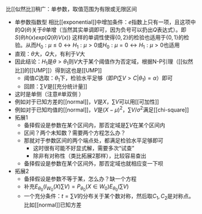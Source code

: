 比[[似然比]]稍广：单参数，取值范围为有限或无限区间
- 单参数指数型
相比[[exponential]]中增加条件：$e$指数上只有一项，且这项中的$Q(\theta)$关于$\theta$单增（当然其实单调即可，因为负号可以扔出$Q$表达式）。即$S(\theta)h(x)exp(Q(\theta)V(x))$
这样的单调性使得$\{0,2\}$的检验也适用于$\{0,1\}$的检验。从而$H_0:\mu\le 0\leftrightarrow H_1:\mu >0$或$H_0:\mu= 0\leftrightarrow H_1:\mu >0$也适用
- 直观：$\theta$大，$Q$大，有利于$V$大
- 因此结论：$H_1$是$\theta>\theta_1$则$V$大于某个阈值作为否定域，根据N-P引理（[[似然比]]的[[UMP]]）得到这也是[[UMP]]
  - 阈值$C$选取：$\theta_1$下，检验水平足够（即$P(\sum V>C|\theta_1)=\alpha$）即可
  - 回顾：$\sum V$是[[充分统计量]]
- 这时是单侧（注意#单双侧 ）
- 例如对于已知方差的[[normal]]，$V$是$X$，$\sum V$可以用[[可加性]]
- 例如对于已知均值的[[normal]]，$V$是$(X-\mu)^2$，$\sum V/\sigma^2$满足[[chi-square]]
- 拓展1
  - 备择假设是参数在某个区间内，那否定域是$\sum V$在某个区间内
  - 区间？两个未知数？需要两个方程怎么办？
  - 那就对于参数区间的两个端点处，都满足检验水平足够即可
    - 这时很有可能不好显式解，需要多次“试查”
    - 除非有对称性（类比拓展2那样），比较容易查出
  - 备择假设是参数在某个区间外，那否定域也就相应变一下呗
- 拓展2
  - 备择假设是参数不等于某，怎么办？缺一个方程
  - 补充$E_{\theta_0}(I_{W_0}(X)\sum V)=P_{\theta_0}(X\in W_0)E_{\theta_0}(\sum V)$
  - 一个充分条件：$t=\sum V$的分布关于某个数对称，然后取$C_1,C_2$是对称点。比如[[normal]]已知方差